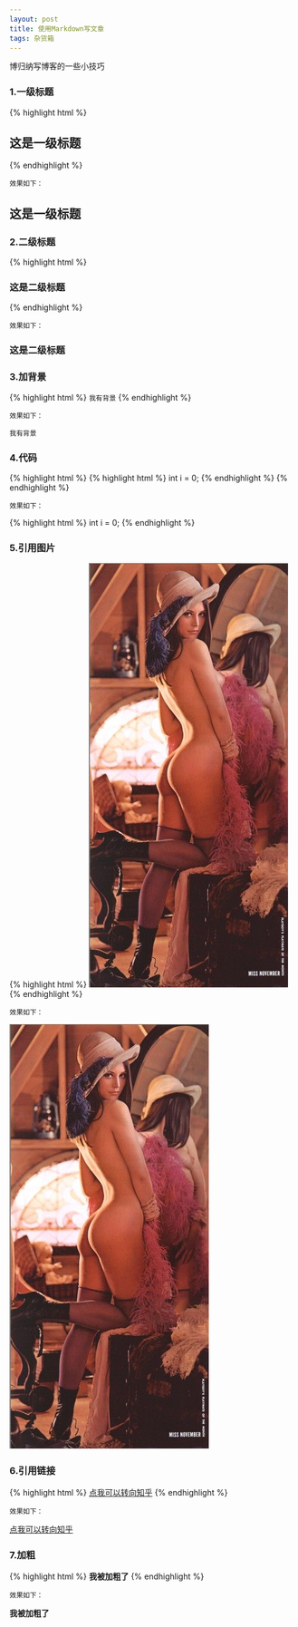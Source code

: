 ```yaml
---
layout: post
title: 使用Markdown写文章
tags: 杂货箱
---
```


博归纳写博客的一些小技巧

### 1.一级标题

{% highlight html %}
## 这是一级标题
{% endhighlight %}

`效果如下：`

## 这是一级标题

### 2.二级标题

{% highlight html %}
### 这是二级标题
{% endhighlight %}

`效果如下：`

### 这是二级标题

### 3.加背景

{% highlight html %}
`我有背景`
{% endhighlight %}

`效果如下：`

`我有背景`

### 4.代码

{% highlight html %}
{% highlight html %}
int i = 0;
{% endhighlight %}
{% endhighlight %}

`效果如下：`

{% highlight html %}
int i = 0;
{% endhighlight %}

### 5.引用图片

{% highlight html %}
[![picture name](/upload/famoustestimg.jpg)](http://www.zhihu.com)
{% endhighlight %}

`效果如下：`

[![picture name](/upload/famoustestimg.jpg)](http://www.zhihu.com)

### 6.引用链接

{% highlight html %}
[点我可以转向知乎](http://www.zhihu.com)
{% endhighlight %}

`效果如下：`

[点我可以转向知乎](http://www.zhihu.com)

### 7.加粗

{% highlight html %}
**我被加粗了**
{% endhighlight %}

`效果如下：`

**我被加粗了**